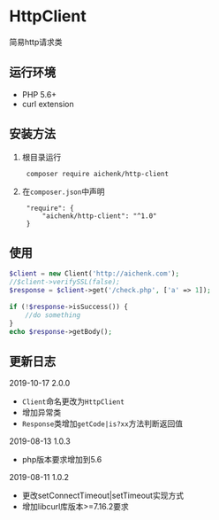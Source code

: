 # HttpClient
简易http请求类

## 运行环境
- PHP 5.6+
- curl extension

## 安装方法
1. 根目录运行

        composer require aichenk/http-client
        
2. 在`composer.json`中声明

        "require": {
            "aichenk/http-client": "^1.0"
        }
            


## 使用
```php
$client = new Client('http://aichenk.com');
//$client->verifySSL(false);
$response = $client->get('/check.php', ['a' => 1]);
 
if (!$response->isSuccess()) {
    //do something
}
echo $response->getBody();
```

## 更新日志
2019-10-17 2.0.0
- `Client`命名更改为`HttpClient`
- 增加异常类
- `Response`类增加`getCode|is?xx`方法判断返回值

2019-08-13 1.0.3
- php版本要求增加到5.6

2019-08-11 1.0.2
- 更改setConnectTimeout|setTimeout实现方式
- 增加libcurl库版本>=7.16.2要求